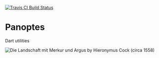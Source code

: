 [![Travis CI Build Status](https://api.travis-ci.com/electronicpanopticon/panoptes.svg?branch=master)](https://travis-ci.com/electronicpanopticon/panoptes)

# Panoptes

Dart utilities

![Die Landschaft mit Merkur und Argus by Hieronymus Cock (circa 1558)
](docs/images/Hieronymus_Cock_Die_Landschaft_mit_Merkur_und_Argus.jpg "Die Landschaft mit Merkur und Argus by Hieronymus Cock (circa 1558)")
